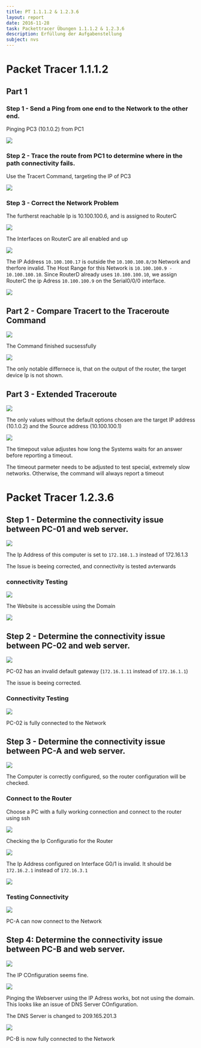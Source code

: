 ```yaml
---
title: PT 1.1.1.2 & 1.2.3.6
layout: report
date: 2016-11-28
task: Packettracer Übungen 1.1.1.2 & 1.2.3.6
description: Erfüllung der Aufgabenstellung
subject: nvs
---
```


# Packet Tracer 1.1.1.2
## Part 1
### Step 1 - Send a Ping from one end to the Network to the other end.

Pinging PC3 (10.1.0.2) from PC1

![](20161205_644x326.png)

### Step 2 - Trace the route from PC1 to determine where in the path connectivity fails.

Use the Tracert Command, targeting the IP of PC3

![](20161205_378x159.png)

### Step 3 - Correct the Network Problem

The furtherst reachable Ip is 10.100.100.6, and is assigned to RouterC

![](20161205_565x104.png)

The Interfaces on RouterC are all enabled and up

![](20161205_326x81.png)

The IP Address `10.100.100.17` is outside the `10.100.100.8/30` Network and therfore invalid. The Host Range for this Network is `10.100.100.9 - 10.100.100.10`. Since RouterD already uses `10.100.100.10`, we assign RouterC the ip Adress `10.100.100.9` on the Serial0/0/0 interface.

![](20161205_418x85.png)

## Part 2 - Compare Tracert to the Traceroute Command

![](20161205_381x122.png)

The Command finished sucsessfully

![](20161205_362x137.png)

The only notable differnece is, that on the output of the router, the target device Ip is not shown.

## Part 3 - Extended Traceroute

![](20161205_480x213.png)

The only values without the default options chosen are the target IP address (10.1.0.2) and the Source address (10.100.100.1)

![](20161205_355x199.png)

The timepout value adjustes how long the Systems waits for an answer before reporting a timeout.

The timeout parmeter needs to be adjusted to test special, extremely slow networks. Otherwise, the command will always report a timeout

# Packet Tracer 1.2.3.6

## Step 1 - Determine the connectivity issue between PC-01 and web server.

![](20161205_354x90.png)

The Ip Address of this computer is set to `172.168.1.3` instead of 172.16.1.3

The Issue is beeing corrected, and connectivity is tested avterwards

### connectivity Testing

![](20161205_402x892.png)

The Website is accessible using the Domain

![](20161205_614x304.png)


## Step 2 - Determine the connectivity issue between PC-02 and web server.

![](20161205_356x136.png)

PC-02 has an invalid default gateway (`172.16.1.11` instead of `172.16.1.1`)

The issue is beeing corrected.

### Connectivity Testing

![](20161205_479x317.png)

PC-02 is fully connected to the Network

## Step 3 - Determine the connectivity issue between PC-A and web server.

![](20161205_350x105.png)

The Computer is correctly configured, so the router configuration will be checked.

### Connect to the Router

Choose a PC with a fully working connection and connect to the router using ssh

![](20161205_381x136.png)

Checking the Ip Configuratio for the Router

![](20161205_275x94.png)

The Ip Address configured on Interface G0/1 is invalid. It should be `172.16.2.1` instead of `172.16.3.1`

![](20161205_422x85.png)

### Testing Connectivity

![](20161205_479x352.png)

PC-A can now connect to the Network

## Step 4: Determine the connectivity issue between PC-B and web server.

![](20161205_378x84.png)

The IP COnfiguration seems fine.

![](20161205_579x235.png)

Pinging the Webserver using the IP Adress works, bot not using the domain. This looks like an issue of DNS Server COnfiguration.

The DNS Server is changed to 209.165.201.3

![](20161205_475x336.png)

PC-B is now fully connected to the Network
